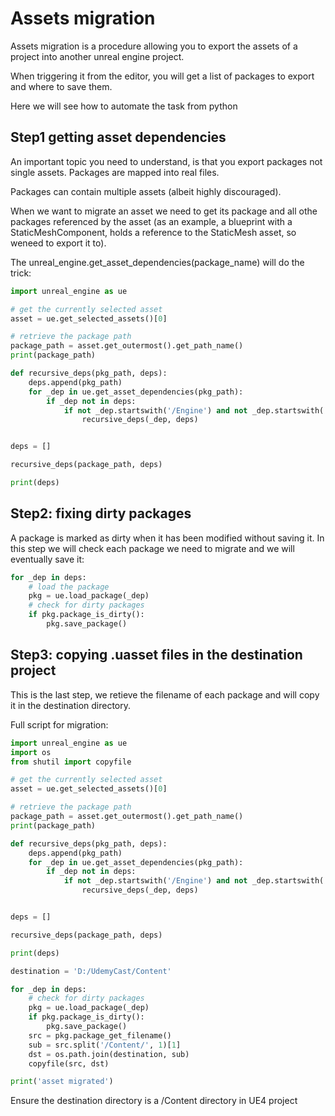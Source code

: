 # Assets migration

Assets migration is a procedure allowing you to export the assets of a project into another unreal engine project.

When triggering it from the editor, you will get a list of packages to export and where to save them.

Here we will see how to automate the task from python

## Step1 getting asset dependencies

An important topic you need to understand, is that you export packages not single assets. Packages are mapped into real files.

Packages can contain multiple assets (albeit highly discouraged).

When we want to migrate an asset we need to get its package and all othe packages referenced by the asset (as an example, a blueprint
with a StaticMeshComponent, holds a reference to the StaticMesh asset, so weneed to export it to).

The unreal_engine.get_asset_dependencies(package_name) will do the trick:

```python
import unreal_engine as ue

# get the currently selected asset
asset = ue.get_selected_assets()[0]

# retrieve the package path
package_path = asset.get_outermost().get_path_name()
print(package_path)

def recursive_deps(pkg_path, deps):
    deps.append(pkg_path)
    for _dep in ue.get_asset_dependencies(pkg_path):
        if _dep not in deps:
            if not _dep.startswith('/Engine') and not _dep.startswith('/Script'):
                recursive_deps(_dep, deps)


deps = []

recursive_deps(package_path, deps)

print(deps)
```

## Step2: fixing dirty packages

A package is marked as dirty when it has been modified without saving it. In this step we will check each package we need to
migrate and we will eventually save it:

```python
for _dep in deps:
    # load the package
    pkg = ue.load_package(_dep)
    # check for dirty packages
    if pkg.package_is_dirty():
        pkg.save_package()
```

## Step3: copying .uasset files in the destination project

This is the last step, we retieve the filename of each package and will copy it in the destination directory.

Full script for migration:

```python
import unreal_engine as ue
import os
from shutil import copyfile

# get the currently selected asset
asset = ue.get_selected_assets()[0]

# retrieve the package path
package_path = asset.get_outermost().get_path_name()
print(package_path)

def recursive_deps(pkg_path, deps):
    deps.append(pkg_path)
    for _dep in ue.get_asset_dependencies(pkg_path):
        if _dep not in deps:
            if not _dep.startswith('/Engine') and not _dep.startswith('/Script'):
                recursive_deps(_dep, deps)


deps = []

recursive_deps(package_path, deps)

print(deps)

destination = 'D:/UdemyCast/Content'

for _dep in deps:
    # check for dirty packages
    pkg = ue.load_package(_dep)
    if pkg.package_is_dirty():
        pkg.save_package()
    src = pkg.package_get_filename()
    sub = src.split('/Content/', 1)[1]
    dst = os.path.join(destination, sub)
    copyfile(src, dst)

print('asset migrated')
```

Ensure the destination directory is a /Content directory in UE4 project

